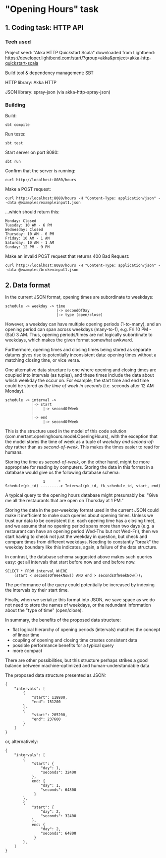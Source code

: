 # "Opening Hours" task

## 1. Coding task: HTTP API

### Tech used

Project seed: "Akka HTTP Quickstart Scala" downloaded from Lightbend: https://developer.lightbend.com/start/?group=akka&project=akka-http-quickstart-scala

Build tool & dependency management: SBT

HTTP library: Akka HTTP

JSON library: spray-json (via akka-http-spray-json)

### Building

Build:

``sbt compile``

Run tests:

``sbt test``

Start server on port 8080:

``sbt run``

Confirm that the server is running:

``curl http://localhost:8080/hours``

Make a POST request:

``curl http://localhost:8080/hours -H "Content-Type: application/json" --data @examples/exampleinput1.json``

...which should return this:

````
Monday: Closed
Tuesday: 10 AM - 6 PM
Wednesday: Closed
Thursday: 10 AM - 6 PM
Friday: 10 AM - 1 AM
Saturday: 10 AM - 1 AM
Sunday: 12 PM - 9 PM
````

Make an invalid POST request that returns 400 Bad Request:

``curl http://localhost:8080/hours -H "Content-Type: application/json" --data @examples/brokeninput1.json``


## 2. Data format

In the current JSON format, opening times are subordinate to weekdays:

````
schedule -> weekday -> time
                       |-> secondOfDay
                       |-> type (open/close)
````

However, a weekday can have multiple opening periods (1-to-many), and an opening period can
span across weekdays (many-to-1), e.g. Fri 10 PM - (Sat) 3 AM.
Thus, opening periods/times are not logically subordinate to weekdays, which makes the given format somewhat awkward.

Furthermore, opening times and closing times being stored as separate datums gives rise to potentially
inconsistent data: opening times without a matching closing time, or vice versa.

One alternative data structure is one where opening and closing times are coupled
into intervals (as tuples), and these times include the data about which weekday the occur on.
For example, the start time and end time could be stored as *the time of week in seconds* (i.e. seconds after 12 AM Monday).

````
schedule -> interval ->
            |-> start
            |    |-> secondOfWeek
            |
            |-> end
                 |-> secondOfWeek
````

This is the structure used in the model of this code solution (com.mertant.openinghours.model.OpeningHours),
with the exception that the model stores the time of week as a tuple of *weekday and second-of-day* rather than as
*second-of-week*. This makes the times easier to read for humans.

Storing the time as *second-of-week*, on the other hand, might be more appropriate for reading by computers.
Storing the data in this format in a database would give us the following database schema:

````
                 1      *
Schedule(pk_id) ---------> Interval(pk_id, fk_schedule_id, start, end) 

````

A typical query to the opening hours database might presumably be: "Give me all the restaurants that are open on Thursday at 1 PM." 

Storing the data in the per-weekday format used in the current JSON could make it inefficient to make
such queries about opening times. Unless we trust our data to be consistent (i.e. each opening time has a closing time),
and we assume that no opening period spans more than two days (e.g. a restaurant can have an opening period
Wed-Thu but not Wed-Fri), then we start having to check not just the weekday in question, 
but check and compare times from different weekdays. Needing to constantly "break"
the weekday boundary like this indicates, again, a failure of the data structure.

In contrast, the database schema suggested above makes such queries easy: get all intervals that
start before now and end before now.

````
SELECT * FROM interval WHERE
    (start < secondsOfWeekNow() AND end > secondsOfWeekNow());

````

The performance of the query could potentially be increased by indexing the intervals by their start time.

Finally, when we serialize this format into JSON, we save space as we do not need to store the names of weekdays,
or the redundant information about the "type of time" (open/close).

In summary, the benefits of the proposed data structure:
- flat logical hierarchy of opening periods (intervals) matches the concept of linear time
- coupling of opening and closing time creates consistent data
- possible performance benefits for a typical query
- more compact

There are other possibilities, but this structure perhaps strikes a good balance between machine-optimized
and human-understandable data.

The proposed data structure presented as JSON:

````
{
    "intervals": [
        {
            "start": 118800,
            "end": 151200
        },
        {
            "start": 205200,
            "end": 237600
        }
    ] 
}
````

or, alternatively:

````
{
    "intervals": [
        {
            "start": {
                "day": 1,
                "seconds": 32400
            },
            end: {
                "day": 1,
                "seconds": 64800
             }
        },
        {
            "start": {
                "day": 2,
                "seconds": 32400
            },
            end: {
                "day": 2,
                "seconds": 64800
             }
        },
    ] 
}
````